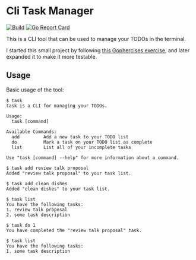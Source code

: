 # Cli Task Manager

[![Build](https://github.com/eyalgolan/cli-task-manager/actions/workflows/build.yml/badge.svg)](https://github.com/eyalgolan/cli-task-manager/actions/workflows/build.yml)
[![Go Report Card](https://goreportcard.com/badge/github.com/eyalgolan/cli-task-manager)](https://goreportcard.com/report/github.com/eyalgolan/cli-task-manager)

This is a CLI tool that can be used to manage your TODOs in the terminal.

I started this small project by following [this Gophercises exercise](https://github.com/gophercises/task), and later expanded it to make it more testable.

## Usage

Basic usage of the tool:
```sybase
$ task
task is a CLI for managing your TODOs.

Usage:
  task [command]

Available Commands:
  add         Add a new task to your TODO list
  do          Mark a task on your TODO list as complete
  list        List all of your incomplete tasks

Use "task [command] --help" for more information about a command.

$ task add review talk proposal
Added "review talk proposal" to your task list.

$ task add clean dishes
Added "clean dishes" to your task list.

$ task list
You have the following tasks:
1. review talk proposal
2. some task description

$ task do 1
You have completed the "review talk proposal" task.

$ task list
You have the following tasks:
1. some task description
```